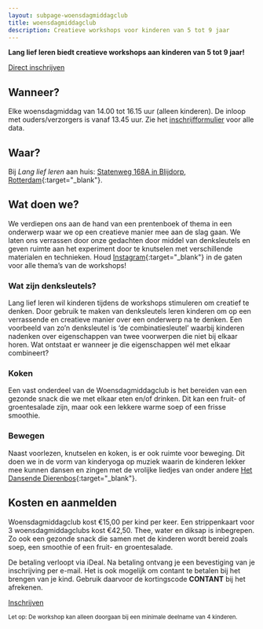```yaml
---
layout: subpage-woensdagmiddagclub
title: woensdagmiddagclub
description: Creatieve workshops voor kinderen van 5 tot 9 jaar
---
```


**Lang lief leren biedt creatieve workshops aan kinderen van 5 tot 9 jaar!**

<a href="#" class="cp-button" data-seller="langliefleren" data-checkout="woensdagmiddagclub">Direct inschrijven</a>

## Wanneer?

Elke woensdagmiddag van 14.00 tot 16.15 uur (alleen kinderen). De inloop met ouders/verzorgers is vanaf 13.45 uur.
Zie het <a href="#" class="cp-inline" data-seller="langliefleren" data-checkout="woensdagmiddagclub">inschrijfformulier</a> voor alle data.

## Waar?

Bij _Lang lief leren_ aan huis: [Statenweg 168A in Blijdorp, Rotterdam](https://goo.gl/maps/N77RpQ64ERBJf1ZH7){:target="_blank"}.

## Wat doen we?

We verdiepen ons aan de hand van een prentenboek of thema in een onderwerp waar we op een creatieve manier mee aan de slag gaan. We laten ons verrassen door onze gedachten door middel van denksleutels en geven ruimte aan het experiment door te knutselen met verschillende materialen en technieken.
Houd [Instagram](https://www.instagram.com/langliefleren/){:target="_blank"} in de gaten voor alle thema’s van de workshops!

### Wat zijn denksleutels?

Lang lief leren wil kinderen tijdens de workshops stimuleren om creatief te denken. Door gebruik te maken van denksleutels leren kinderen om op een verrassende en creatieve manier over een onderwerp na te denken. Een voorbeeld van zo’n denksleutel is ‘de combinatiesleutel’ waarbij kinderen nadenken over eigenschappen van twee voorwerpen die niet bij elkaar horen. Wat ontstaat er wanneer je die eigenschappen wél met elkaar combineert?

### Koken

Een vast onderdeel van de Woensdagmiddagclub is het bereiden van een gezonde snack die we met elkaar eten en/of drinken. Dit kan een fruit- of groentesalade zijn, maar ook een lekkere warme soep of een frisse smoothie.

### Bewegen

Naast voorlezen, knutselen en koken, is er ook ruimte voor beweging. Dit doen we in de vorm van kinderyoga op muziek waarin de kinderen lekker mee kunnen dansen en zingen met de vrolijke liedjes van onder andere [Het Dansende Dierenbos](https://dansendedierenbos.nl/){:target="_blank"}.

## Kosten en aanmelden

Woensdagmiddagclub kost €15,00 per kind per keer.
Een strippenkaart voor 3 woensdagmiddagclubs kost €42,50.
Thee, water en diksap is inbegrepen. Zo ook een gezonde snack die samen met de kinderen wordt bereid zoals soep, een smoothie of een fruit- en groentesalade.

De betaling verloopt via iDeal. Na betaling ontvang je een bevestiging van je inschrijving per e-mail. Het is ook mogelijk om contant te betalen bij het brengen van je kind. Gebruik daarvoor de kortingscode <b>CONTANT</b> bij het afrekenen.

<a href="#" class="cp-button" data-seller="langliefleren" data-checkout="woensdagmiddagclub">Inschrijven</a>

<small>Let op: De workshop kan alleen doorgaan bij een minimale deelname van 4 kinderen.</small>
